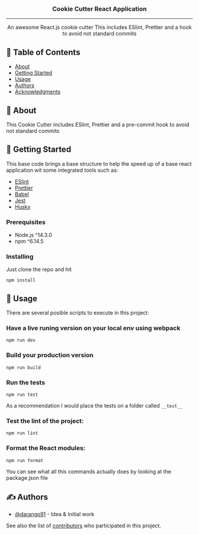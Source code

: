 <h3 align="center">Cookie Cutter React Application</h3>

---

<p align="center"> 
  An awesome React.js cookie cutter
  This includes ESlint, Prettier and a hook to avoid not standard commits
  <br> 
</p>

## 📝 Table of Contents

- [About](#about)
- [Getting Started](#getting_started)
- [Usage](#usage)
- [Authors](#authors)
- [Acknowledgments](#acknowledgement)

## 🧐 About <a name = "about"></a>

This Cookie Cutter includes ESlint, Prettier and a pre-commit hook to avoid not standard commits

## 🏁 Getting Started <a name = "getting_started"></a>

This base code brings a base structure to help the speed up of a base react application wit some integrated tools such as:

- [ESlint](https://eslint.org/)
- [Prettier](http://prettier.io/)
- [Babel](https://babeljs.io/)
- [Jest](https://jestjs.io/)
- [Husky](https://opencollective.com/husky)

### Prerequisites

- Node.js ^14.3.0
- npm ^6.14.5

### Installing

Just clone the repo and hit

```
npm install
```

## 🎈 Usage <a name="usage"></a>

There are several posible scripts to execute in this project:

### Have a live runing version on your local env using webpack

```
npm run dev
```

### Build your production version

```
npm run build
```

### Run the tests

```
npm run test
```

As a recommendation I would place the tests on a folder called `__test__`

### Test the lint of the project:

```
npm run lint
```

### Format the React modules:

```
npm run format
```

You can see what all this commands actually does by looking at the package.json file


## ✍️ Authors <a name = "authors"></a>

- [@darango91](https://github.com/darango91) - Idea & Initial work

See also the list of [contributors](https://github.com/darango91/cookie-cutter-react-application/contributors) who participated in this project.

